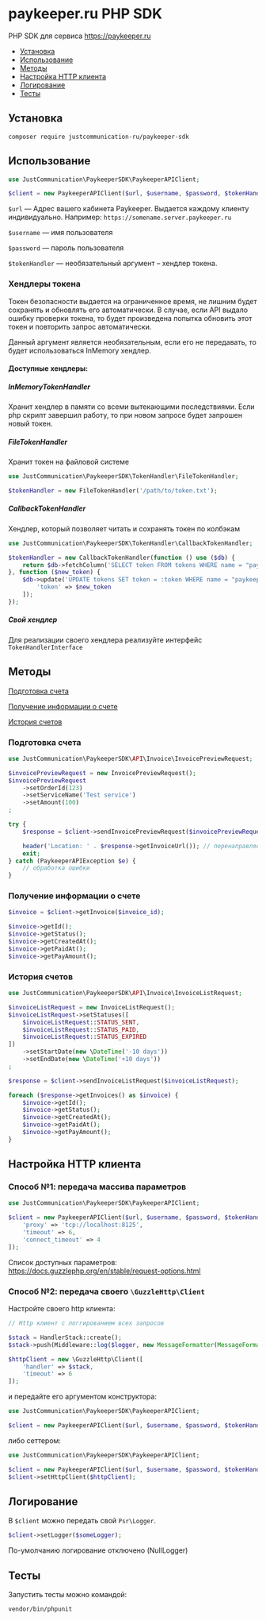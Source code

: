 # paykeeper.ru PHP SDK

PHP SDK для сервиса https://paykeeper.ru

- [Установка](#установка)
- [Использование](#использование)
- [Методы](#методы)
- [Настройка HTTP клиента](#настройка-http-клиента)
- [Логирование](#логирование)
- [Тесты](#тесты)

## Установка

`composer require justcommunication-ru/paykeeper-sdk`

## Использование

```php
use JustCommunication\PaykeeperSDK\PaykeeperAPIClient;

$client = new PaykeeperAPIClient($url, $username, $password, $tokenHandler);
```

`$url` — Адрес вашего кабинета Paykeeper. Выдается каждому клиенту индивидуально. Например: `https://somename.server.paykeeper.ru`

`$username` — имя пользователя

`$password` — пароль пользователя

`$tokenHandler` — необязательный аргумент – хендлер токена.

### Хендлеры токена

Токен безопасности выдается на ограниченное время, не лишним будет сохранять и обновлять его автоматически. В случае, если API выдало ошибку
проверки токена, то будет произведена попытка обновить этот токен и повторить запрос автоматически.

Данный аргумент является необязательным, если его не передавать, то будет использоваться InMemory хендлер.

#### Доступные хендлеры:

##### InMemoryTokenHandler

Хранит хендлер в памяти со всеми вытекающими последствиями. Если php скрипт завершил работу, то при новом запросе будет запрошен новый токен.

##### FileTokenHandler

Хранит токен на файловой системе

```php
use JustCommunication\PaykeeperSDK\TokenHandler\FileTokenHandler;

$tokenHandler = new FileTokenHandler('/path/to/token.txt');
```

##### CallbackTokenHandler

Хендлер, который позволяет читать и сохранять токен по колбэкам

```php
use JustCommunication\PaykeeperSDK\TokenHandler\CallbackTokenHandler;

$tokenHandler = new CallbackTokenHandler(function () use ($db) {
    return $db->fetchColumn('SELECT token FROM tokens WHERE name = "paykeeper"');
}, function ($new_token) {
    $db->update('UPDATE tokens SET token = :token WHERE name = "paykeeper"', [
        'token' => $new_token
    ]);
});
```

##### Свой хендлер

Для реализации своего хендлера реализуйте интерфейс `TokenHandlerInterface`


## Методы

[Подготовка счета](#подготовка-счета)

[Получение информации о счете](#получение-информации-о-счете)

[История счетов](#история-счетов)

### Подготовка счета

```php
use JustCommunication\PaykeeperSDK\API\Invoice\InvoicePreviewRequest;

$invoicePreviewRequest = new InvoicePreviewRequest();
$invoicePreviewRequest
    ->setOrderId(123)
    ->setServiceName('Test service')
    ->setAmount(100)
;

try {
    $response = $client->sendInvoicePreviewRequest($invoicePreviewRequest);

    header('Location: ' . $response->getInvoiceUrl()); // перенаправляем пользователя на страницу оплаты
    exit;
} catch (PaykeeperAPIException $e) {
    // обработка ошибки
}
```

### Получение информации о счете

```php
$invoice = $client->getInvoice($invoice_id);

$invoice->getId();
$invoice->getStatus();
$invoice->getCreatedAt();
$invoice->getPaidAt();
$invoice->getPayAmount();
```

### История счетов

```php
use JustCommunication\PaykeeperSDK\API\Invoice\InvoiceListRequest;

$invoiceListRequest = new InvoiceListRequest();
$invoiceListRequest->setStatuses([
    $invoiceListRequest::STATUS_SENT,
    $invoiceListRequest::STATUS_PAID,
    $invoiceListRequest::STATUS_EXPIRED
])
    ->setStartDate(new \DateTime('-10 days'))
    ->setEndDate(new \DateTime('+10 days'))
;

$response = $client->sendInvoiceListRequest($invoiceListRequest);

foreach ($response->getInvoices() as $invoice) {
    $invoice->getId();
    $invoice->getStatus();
    $invoice->getCreatedAt();
    $invoice->getPaidAt();
    $invoice->getPayAmount();
}
```

## Настройка HTTP клиента

### Способ №1: передача массива параметров

```php
use JustCommunication\PaykeeperSDK\PaykeeperAPIClient;

$client = new PaykeeperAPIClient($url, $username, $password, $tokenHandler, [
    'proxy' => 'tcp://localhost:8125',
    'timeout' => 6,
    'connect_timeout' => 4
]);
```

Список доступных параметров: https://docs.guzzlephp.org/en/stable/request-options.html

### Способ №2: передача своего `\GuzzleHttp\Client`

Настройте своего http клиента:

```php
// Http клиент с логгированием всех запросов

$stack = HandlerStack::create();
$stack->push(Middleware::log($logger, new MessageFormatter(MessageFormatter::DEBUG)));

$httpClient = new \GuzzleHttp\Client([
    'handler' => $stack,
    'timeout' => 6
]);
```

и передайте его аргументом конструктора:

```php
use JustCommunication\PaykeeperSDK\PaykeeperAPIClient;

$client = new PaykeeperAPIClient($url, $username, $password, $tokenHandler, $httpClient);
```

либо сеттером:

```php
use JustCommunication\PaykeeperSDK\PaykeeperAPIClient;

$client = new PaykeeperAPIClient($url, $username, $password, $tokenHandler);
$client->setHttpClient($httpClient);
```

## Логирование

В `$client` можно передать свой `Psr\Logger`.

```php
$client->setLogger($someLogger);
```

По-умолчанию логирование отключено (NullLogger)

## Тесты

Запустить тесты можно командой:

`vendor/bin/phpunit`